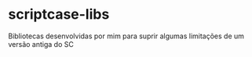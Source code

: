 # scriptcase-libs
Bibliotecas desenvolvidas por mim para suprir algumas limitações de um versão antiga do SC
